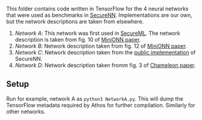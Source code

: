 This folder contains code written in TensorFlow for the 4 neural networks that were used as benchmarks in [SecureNN](https://eprint.iacr.org/2018/442).
Implementations are our own, but the network descriptions are taken from elsewhere.

1. *Network A*: This network was first used in [SecureML](https://eprint.iacr.org/2017/396.pdf). The network description is taken from fig. 10 of [MiniONN paper](https://eprint.iacr.org/2017/452.pdf).
2. *Network B*: Network description taken from fig. 12 of [MiniONN paper](https://eprint.iacr.org/2017/452.pdf).
3. *Network C*: Network description taken from the [public implementation](https://github.com/snwagh/securenn-public/blob/master/src/main.cpp) of SecureNN.
4. *Network D*: Network description taken fromm fig. 3 of [Chameleon paper](https://eprint.iacr.org/2017/1164.pdf]).


## Setup
Run for example, network A as `python3 NetworkA.py`. This will dump the TensorFlow metadata required by Athos for further compilation. Similarly for other networks.
